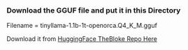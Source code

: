 ### Download the GGUF file and put it in this Directory

Filename = tinyllama-1.1b-1t-openorca.Q4_K_M.gguf

Download it from [HuggingFace TheBloke Repo Here](https://huggingface.co/TheBloke/TinyLlama-1.1B-1T-OpenOrca-GGUF)
